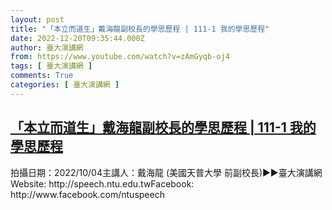 ```yaml
---
layout: post
title: "「本立而道生」戴海龍副校長的學思歷程 | 111-1 我的學思歷程"
date: 2022-12-20T09:35:44.000Z
author: 臺大演講網
from: https://www.youtube.com/watch?v=zAmGyqb-oj4
tags: [ 臺大演講網 ]
comments: True
categories: [ 臺大演講網 ]
---
```

<!--1671528944000-->
[「本立而道生」戴海龍副校長的學思歷程 | 111-1 我的學思歷程](https://www.youtube.com/watch?v=zAmGyqb-oj4)
------

<div>
拍攝日期：2022/10/04主講人：戴海龍 (美國天普大學 前副校長)►►臺大演講網Website: http://speech.ntu.edu.twFacebook: http://www.facebook.com/ntuspeech
</div>
